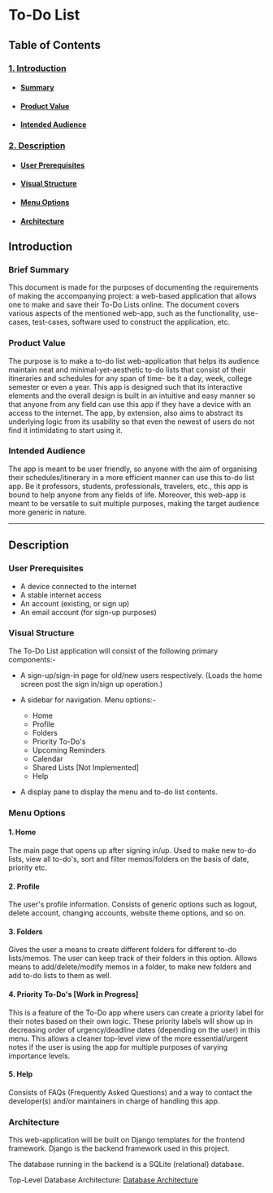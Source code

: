 # To-Do List

## Table of Contents

### [1. Introduction](#Introduction)
   - #### [Summary](#brief-summary)
   - #### [Product Value](#product-value)
   - #### [Intended Audience](#intended-audience)
  
### [2. Description](#description)
  - #### [User Prerequisites](#user-prerequisites)
  - #### [Visual Structure](#visual-structure)
  - #### [Menu Options](#menu-options)
  - #### [Architecture](#architecture)






## Introduction

### Brief Summary
This document is made for the purposes of documenting the requirements of making the accompanying project: a web-based application that allows one to make and save their To-Do Lists online. The document covers various aspects of the mentioned web-app, such as the functionality, use-cases, test-cases, software used to construct the application, etc.

### Product Value

The purpose is to make a to-do list web-application that helps its audience maintain neat and minimal-yet-aesthetic to-do lists that consist of their itineraries and schedules for any span of time- be it a day, week, college semester or even a year. This app is designed such that its interactive elements and the overall design is built in an intuitive and easy manner so that anyone from any field can use this app if they have a device with an access to the internet. The app, by extension, also aims to abstract its underlying logic from its usability so that even the newest of users do not find it intimidating to start using it.


### Intended Audience

The app is meant to be user friendly, so anyone with the aim of organising their schedules/itinerary in a more efficient manner can use this to-do list app. Be it professors, students, professionals, travelers, etc., this app is bound to help anyone from any fields of life. Moreover, this web-app is meant to be versatile to suit multiple purposes, making the target audience more generic in nature.

---

## Description

### User Prerequisites

- A device connected to the internet
- A stable internet access
- An account (existing, or sign up)
- An email account (for sign-up purposes)

### Visual Structure

The To-Do List application will consist of the following primary components:-

- A sign-up/sign-in page for old/new users respectively. 
  (Loads the home screen post the sign in/sign up operation.)

- A sidebar for navigation. Menu options:-

  - Home
  - Profile
  - Folders
  - Priority To-Do's
  - Upcoming Reminders
  - Calendar
  - Shared Lists [Not Implemented]
  - Help

- A display pane to display the menu and to-do list contents.

### Menu Options

#### 1. Home </br>
The main page that opens up after signing in/up. Used to make new to-do lists, view all to-do's, sort and filter memos/folders on the basis of date, priority etc. 

#### 2. Profile

The user's profile information. Consists of generic options such as logout, delete account, changing accounts, website theme options, and so on.

#### 3. Folders

Gives the user a means to create different folders for different to-do lists/memos. The user can keep track of their folders in this option. Allows means to add/delete/modify memos in a folder, to make new folders and add to-do lists to them as well.

#### 4. Priority To-Do's [Work in Progress]

This is a feature of the To-Do app where users can create a priority label for their notes based on their own logic. These priority labels will show up in decreasing order of urgency/deadline dates (depending on the user) in this menu. This allows a cleaner top-level view of the more essential/urgent notes if the user is using the app for multiple purposes of varying importance levels.

#### 5. Help

Consists of FAQs (Frequently Asked Questions) and a way to contact the developer(s) and/or maintainers in charge of handling this app.

### Architecture

This web-application will be built on Django templates for the frontend framework.
Django is the backend framework used in this project.

The database running in the backend is a SQLite (relational) database.


Top-Level Database Architecture: [Database Architecture](https://docs.google.com/spreadsheets/d/1oU1autaJD3snmLhX60DujXwDM8RktoUeoWphQgmxX3Y/edit?usp=sharing)
